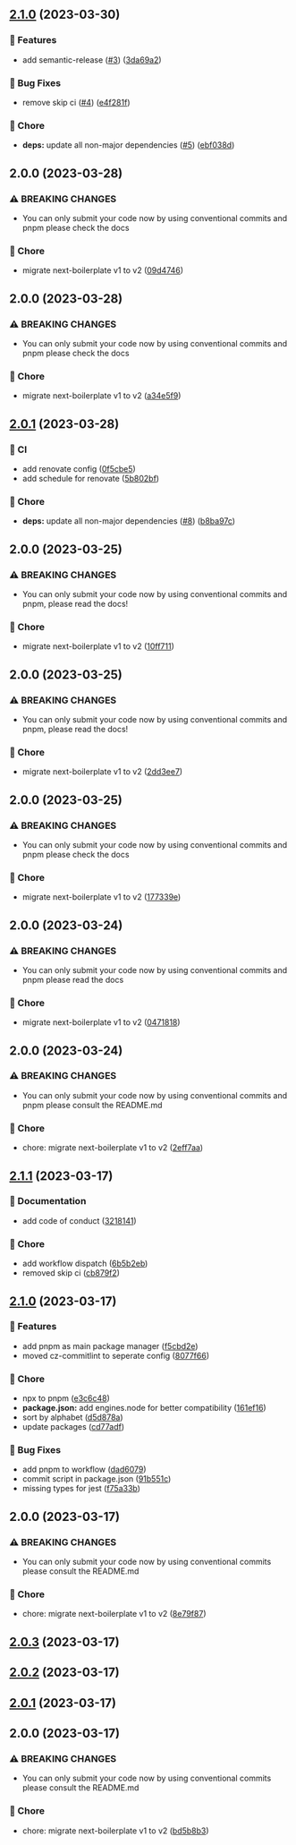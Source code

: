 ## [2.1.0](https://github.com/remcolakens/next-boilerplate/compare/v2.0.0...v2.1.0) (2023-03-30)

### 🚀 Features

- add semantic-release ([#3](https://github.com/remcolakens/next-boilerplate/issues/3)) ([3da69a2](https://github.com/remcolakens/next-boilerplate/commit/3da69a2cc3e0f3d1c07d0249b44736e9e1a481e2))

### 🐞 Bug Fixes

- remove skip ci ([#4](https://github.com/remcolakens/next-boilerplate/issues/4)) ([e4f281f](https://github.com/remcolakens/next-boilerplate/commit/e4f281f96ea7738139c84ddd77844de9b587ff83))

### 🏡 Chore

- **deps:** update all non-major dependencies ([#5](https://github.com/remcolakens/next-boilerplate/issues/5)) ([ebf038d](https://github.com/remcolakens/next-boilerplate/commit/ebf038dced5f9e02cf0384c51c3b832b9c8bc35e))

## 2.0.0 (2023-03-28)

### ⚠ BREAKING CHANGES

- You can only submit your code now by using conventional commits and pnpm please
  check the docs

### 🏡 Chore

- migrate next-boilerplate v1 to v2 ([09d4746](https://github.com/remcolakens/next-boilerplate/commit/09d4746173adfdc5b44d5a5a2e60cfd597775614))

## 2.0.0 (2023-03-28)

### ⚠ BREAKING CHANGES

- You can only submit your code now by using conventional commits and pnpm please
  check the docs

### 🏡 Chore

- migrate next-boilerplate v1 to v2 ([a34e5f9](https://github.com/remcolakens/next-boilerplate/commit/a34e5f9898844b45e1da6933de7b532a21bc1dd1))

## [2.0.1](https://github.com/remcolakens/next-boilerplate/compare/v2.0.0...v2.0.1) (2023-03-28)

### 🤖 CI

- add renovate config ([0f5cbe5](https://github.com/remcolakens/next-boilerplate/commit/0f5cbe514d1e18435b306f8bbade0dcb5d9cfb1a))
- add schedule for renovate ([5b802bf](https://github.com/remcolakens/next-boilerplate/commit/5b802bfbb33d87d5069d6fbf2afa4d41bff5a0af))

### 🏡 Chore

- **deps:** update all non-major dependencies ([#8](https://github.com/remcolakens/next-boilerplate/issues/8)) ([b8ba97c](https://github.com/remcolakens/next-boilerplate/commit/b8ba97cf293a39481a5f16537e82ac522ac63603))

## 2.0.0 (2023-03-25)

### ⚠ BREAKING CHANGES

- You can only submit your code now by using conventional commits and pnpm, please
  read the docs!

### 🏡 Chore

- migrate next-boilerplate v1 to v2 ([10ff711](https://github.com/remcolakens/next-boilerplate/commit/10ff711be25c102fbd10a935d80c8b59af8b065b))

## 2.0.0 (2023-03-25)

### ⚠ BREAKING CHANGES

- You can only submit your code now by using conventional commits and pnpm, please
  read the docs!

### 🏡 Chore

- migrate next-boilerplate v1 to v2 ([2dd3ee7](https://github.com/remcolakens/next-boilerplate/commit/2dd3ee7e061c66ff567921d24caf17379ba9c481))

## 2.0.0 (2023-03-25)

### ⚠ BREAKING CHANGES

- You can only submit your code now by using conventional commits and pnpm please
  check the docs

### 🏡 Chore

- migrate next-boilerplate v1 to v2 ([177339e](https://github.com/remcolakens/next-boilerplate/commit/177339ee8af39486c5d6fb3db15ae17ad1c27c60))

## 2.0.0 (2023-03-24)

### ⚠ BREAKING CHANGES

- You can only submit your code now by using conventional commits and pnpm please
  read the docs

### 🏡 Chore

- migrate next-boilerplate v1 to v2 ([0471818](https://github.com/remcolakens/next-boilerplate/commit/0471818974d1ed218a3095817bb726ed4c10b1cb))

## 2.0.0 (2023-03-24)

### ⚠ BREAKING CHANGES

- You can only submit your code now by using conventional commits and pnpm please
  consult the README.md

### 🏡 Chore

- chore: migrate next-boilerplate v1 to v2 ([2eff7aa](https://github.com/remcolakens/next-boilerplate/commit/2eff7aa84a309afd651fbb76db773ddf7cc411aa))

## [2.1.1](https://github.com/remcolakens/next-boilerplate/compare/v2.1.0...v2.1.1) (2023-03-17)

### 📖 Documentation

- add code of conduct ([3218141](https://github.com/remcolakens/next-boilerplate/commit/3218141d311cea3d9aacbb3208c1fc6208238fcd))

### 🏡 Chore

- add workflow dispatch ([6b5b2eb](https://github.com/remcolakens/next-boilerplate/commit/6b5b2eb3ea15a984f548b7e0d0b5eecb8e424fb9))
- removed skip ci ([cb879f2](https://github.com/remcolakens/next-boilerplate/commit/cb879f2eea1f6e48ee0f5534d0aad36b297c6762))

## [2.1.0](https://github.com/remcolakens/next-boilerplate/compare/v2.0.0...v2.1.0) (2023-03-17)

### 🚀 Features

- add pnpm as main package manager ([f5cbd2e](https://github.com/remcolakens/next-boilerplate/commit/f5cbd2e8e1841093ac46a875823e6524c08e1ae2))
- moved cz-commitlint to seperate config ([8077f66](https://github.com/remcolakens/next-boilerplate/commit/8077f661fa2dfdb10067cea51de0f9da2f9bfde3))

### 🏡 Chore

- npx to pnpm ([e3c6c48](https://github.com/remcolakens/next-boilerplate/commit/e3c6c48f58d0d6dca079f3198fdff9eb73fabdad))
- **package.json:** add engines.node for better compatibility ([161ef16](https://github.com/remcolakens/next-boilerplate/commit/161ef16d3b2b7484f5919355e0f90443f934bf01))
- sort by alphabet ([d5d878a](https://github.com/remcolakens/next-boilerplate/commit/d5d878ad1d77c70cc2de51a69abc0368879082f3))
- update packages ([cd77adf](https://github.com/remcolakens/next-boilerplate/commit/cd77adf0bb6247e7e73278f1420c98e7386f4245))

### 🐞 Bug Fixes

- add pnpm to workflow ([dad6079](https://github.com/remcolakens/next-boilerplate/commit/dad6079cf2833cb8e16c20980ae7244dee5398e0))
- commit script in package.json ([91b551c](https://github.com/remcolakens/next-boilerplate/commit/91b551c1c1b09d359a0d8de4cf4bf83cc89a5e1a))
- missing types for jest ([f75a33b](https://github.com/remcolakens/next-boilerplate/commit/f75a33b28355076041df6ad98a63a94fd381f725))

## 2.0.0 (2023-03-17)

### ⚠ BREAKING CHANGES

- You can only submit your code now by using conventional commits please consult the
  README.md

### 🏡 Chore

- chore: migrate next-boilerplate v1 to v2 ([8e79f87](https://github.com/remcolakens/next-boilerplate/commit/8e79f8736557db0b75a57fa5742932747851a01b))

## [2.0.3](https://github.com/remcolakens/next-boilerplate/compare/v2.0.2...v2.0.3) (2023-03-17)

## [2.0.2](https://github.com/remcolakens/next-boilerplate/compare/v2.0.1...v2.0.2) (2023-03-17)

## [2.0.1](https://github.com/remcolakens/next-boilerplate/compare/v2.0.0...v2.0.1) (2023-03-17)

## 2.0.0 (2023-03-17)

### ⚠ BREAKING CHANGES

- You can only submit your code now by using conventional commits please consult the
  README.md

### 🏡 Chore

- chore: migrate next-boilerplate v1 to v2 ([bd5b8b3](https://github.com/remcolakens/next-boilerplate/commit/bd5b8b36336f6b083b04364084ab97821f8129e2))
